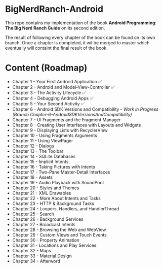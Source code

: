 # BigNerdRanch-Android


This repo contains my implementation of the book **Android Programming: The Big Nerd Ranch Guide** on its second edition.

The result of following every chapter of the book can be found on its own branch. Once a chapter is completed, it wil be merged to master which eventually will containt the final result of the book.

Content (Roadmap)
=================

* Chapter 1 - Your First Android Application ✅
* Chapter 2 - Android and Model-View-Controller ✅
* Chapter 3 - The Activity Lifecycle ✅
* Chapter 4 - Debugging Android Apps ✅
* Chapter 5 - Your Second Activity ✅
* Chapter 6 - Android SDK Versions and Compatibility - *Work in Progress (Branch Chapter-6-AndroidSDKVersionsAndCompatibility)*
* Chapter 7 - UI Fragments and the Fragment Manager
* Chapter 8 - Creating User Interfaces with Layouts and Widgets
* Chapter 9 - Displaying Lists with RecyclerView
* Chapter 10 - Using Fragments Arguments
* Chapter 11 - Using ViewPager
* Chapter 12 - Dialogs
* Chapter 13 - The Toolbar
* Chapter 14 - SQLite Databases
* Chapter 15 - Implicit Intents
* Chapter 16 - Taking Pictures with Intents
* Chapter 17 - Two-Pane Master-Detail Interfaces
* Chapter 18 - Assets
* Chapter 19 - Audio Playback with SoundPool
* Chapter 20 - Styles and Themes
* Chapter 21 - XML Drawables
* Chapter 22 - More About Intents and Tasks
* Chapter 23 - HTTP & Background Tasks
* Chapter 24 - Loopers, Handlers, and HandlerThread
* Chapter 25 - Search
* Chapter 26 - Background Services
* Chapter 27 - Broadcast Intents
* Chapter 28 - Browsing the Web and WebView
* Chapter 29 - Custom Views and Touch Events
* Chapter 30 - Property Animation
* Chapter 31 - Locations and Play Services
* Chapter 32 - Maps
* Chapter 33 - Material Design
* Chapter 34 - Afterword


